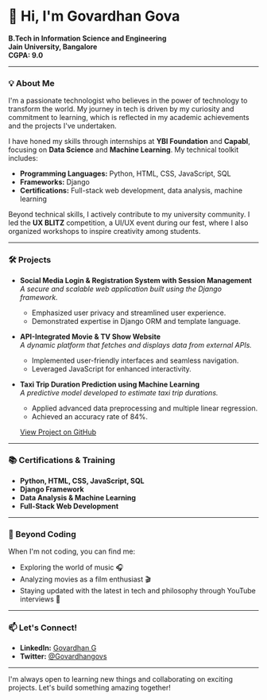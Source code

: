 
# 👋 Hi, I'm Govardhan Gova

**B.Tech in Information Science and Engineering**  
**Jain University, Bangalore**  
**CGPA: 9.0**

---

### 💡 About Me

I'm a passionate technologist who believes in the power of technology to transform the world. My journey in tech is driven by my curiosity and commitment to learning, which is reflected in my academic achievements and the projects I've undertaken.

I have honed my skills through internships at **YBI Foundation** and **Capabl**, focusing on **Data Science** and **Machine Learning**. My technical toolkit includes:

- **Programming Languages:** Python, HTML, CSS, JavaScript, SQL
- **Frameworks:** Django
- **Certifications:** Full-stack web development, data analysis, machine learning

Beyond technical skills, I actively contribute to my university community. I led the **UX BLITZ** competition, a UI/UX event during our fest, where I also organized workshops to inspire creativity among students.

---

### 🛠️ Projects

- **Social Media Login & Registration System with Session Management**  
  *A secure and scalable web application built using the Django framework.*  
  - Emphasized user privacy and streamlined user experience.
  - Demonstrated expertise in Django ORM and template language.

- **API-Integrated Movie & TV Show Website**  
  *A dynamic platform that fetches and displays data from external APIs.*  
  - Implemented user-friendly interfaces and seamless navigation.
  - Leveraged JavaScript for enhanced interactivity.

- **Taxi Trip Duration Prediction using Machine Learning**  
  *A predictive model developed to estimate taxi trip durations.*  
  - Applied advanced data preprocessing and multiple linear regression.
  - Achieved an accuracy rate of 84%.

  [View Project on GitHub](https://github.com/GovardhanGova7277/Predicting-Taxi-Trip-Duration)

---

### 📚 Certifications & Training

- **Python, HTML, CSS, JavaScript, SQL**
- **Django Framework**
- **Data Analysis & Machine Learning**
- **Full-Stack Web Development**

---

### 🎵 Beyond Coding

When I'm not coding, you can find me:

- Exploring the world of music 🎧
- Analyzing movies as a film enthusiast 🎬
- Staying updated with the latest in tech and philosophy through YouTube interviews 🎥

---

### 📫 Let's Connect!

- **LinkedIn:** [Govardhan G](https://www.linkedin.com/in/govardhan-g-1a13a1254)
- **Twitter:** [@Govardhangovs](https://x.com/Govardhangovs?t=u4qyxUV0xp9Bs7k4gppAEQ&s=09)

---

I'm always open to learning new things and collaborating on exciting projects. Let's build something amazing together!
